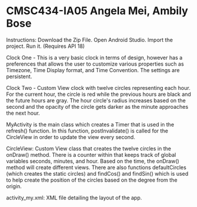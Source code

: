 CMSC434-IA05
Angela Mei, Ambily Bose
============

Instructions:
Download the Zip File.
Open Android Studio.
Import the project. 
Run it. (Requires API 18)


Clock One - This is a very basic clock in terms of design, however has a preferences that allows the user to customize various properties such as Timezone, Time Display format, and Time Convention. The settings are persistent.

Clock Two - Custom View clock with twelve circles representing each hour. For the current hour, the circle is red while the previous hours are black and the future hours are gray. The hour circle's radius increases based on the second and the opacity of the circle gets darker as the minute approaches the next hour. 

MyActivity is the main class which creates a Timer that is used in the refresh() function. In this function, postInvalidate() is called for the CircleView in order to update the view every second. 

CircleView: Custom View class that creates the twelve circles in the onDraw() method. There is a counter within that keeps track of global variables seconds, minutes, and hour. Based on the time, the onDraw() method will create different views. There are also functions defaultCircles (which creates the static circles) and findCos() and findSin() which is used to help create the position of the circles based on the degree from the origin. 

activity_my.xml: XML file detailing the layout of the app. 
